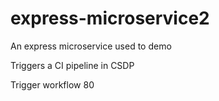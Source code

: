 # express-microservice2
An express microservice used to demo

Triggers a CI pipeline in CSDP

Trigger workflow 80
